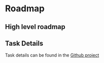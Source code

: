 # Roadmap

## High level roadmap

## Task Details

Task details can be found in the [Github project](https://github.com/orgs/Pasta-fantasia/projects/1/views/3)